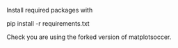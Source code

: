 Install required packages with

pip install -r requirements.txt

Check you are using the forked version of matplotsoccer.